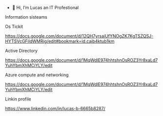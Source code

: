 - 👋 Hi, I’m Lucas an IT Profestional


Information sisteams

Os Tickit

https://docs.google.com/document/d/12QH7yrsaiUfYNOgZK7KgTSZQSJ-HYTSVcGFildWMRig/edit#bookmark=id.cajb4ktub1km

Active Directory

https://docs.google.com/document/d/1MqWdlE974hhtshnOsROZ3Yr8xaLd7YuhYbmXhMCiYLY/edit

Azure compute and networking

https://docs.google.com/document/d/1MqWdlE974hhtshnOsROZ3Yr8xaLd7YuhYbmXhMCiYLY/edit

Linkin profile

https://www.linkedin.com/in/lucas-b-6665b8287/

<!---
snowleppard/snowleppard is a ✨ special ✨ repository because its `README.md` (this file) appears on your GitHub profile.
You can click the Preview link to take a look at your changes.
--->

